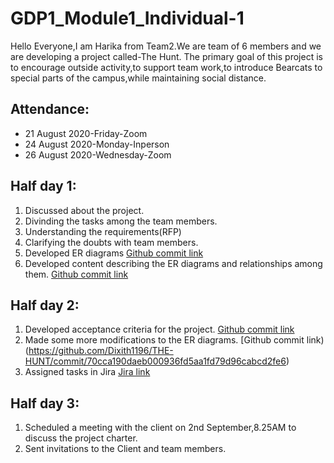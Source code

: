 # GDP1_Module1_Individual-1
Hello Everyone,I am Harika from Team2.We are team of 6 members and we are developing a project called-The Hunt.
The primary goal of this project is to encourage outside activity,to support team work,to introduce Bearcats to special parts of the campus,while maintaining social distance.

## Attendance:
* 21 August 2020-Friday-Zoom
* 24 August 2020-Monday-Inperson
* 26 August 2020-Wednesday-Zoom

## Half day 1:
1. Discussed about the project.
2. Divinding the tasks among the team members.
3. Understanding the requirements(RFP)
4. Clarifying the doubts with team members.
5. Developed ER diagrams 
[Github commit link](https://github.com/Dixith1196/THE-HUNT/commit/11cfaaa622335c406ba8d1059c96b0835815f736)
6. Developed content describing the ER diagrams and relationships among them.
[Github commit link](https://github.com/Dixith1196/THE-HUNT/commit/52b9298161ff787d4f748a6903d508e80d6496a4)

## Half day 2:
1. Developed acceptance criteria for the project.
[Github commit link](https://github.com/Dixith1196/THE-HUNT/commit/43a29c4008e09b278a602ff54a95a482f13d8ab8)
2. Made some more modifications to the ER diagrams.
[Github commit link)(https://github.com/Dixith1196/THE-HUNT/commit/70cca190daeb000936fd5aa1fd79d96cabcd2fe6)
3. Assigned tasks in Jira
[Jira link](https://the-hunt.atlassian.net/secure/RapidBoard.jspa?rapidView=2&projectKey=HUN&view=planning&selectedIssue=HUN-18&issueLimit=100)

## Half day 3:
1. Scheduled a meeting with the client on 2nd September,8.25AM to discuss the project charter.
2. Sent invitations to the Client and team members.

